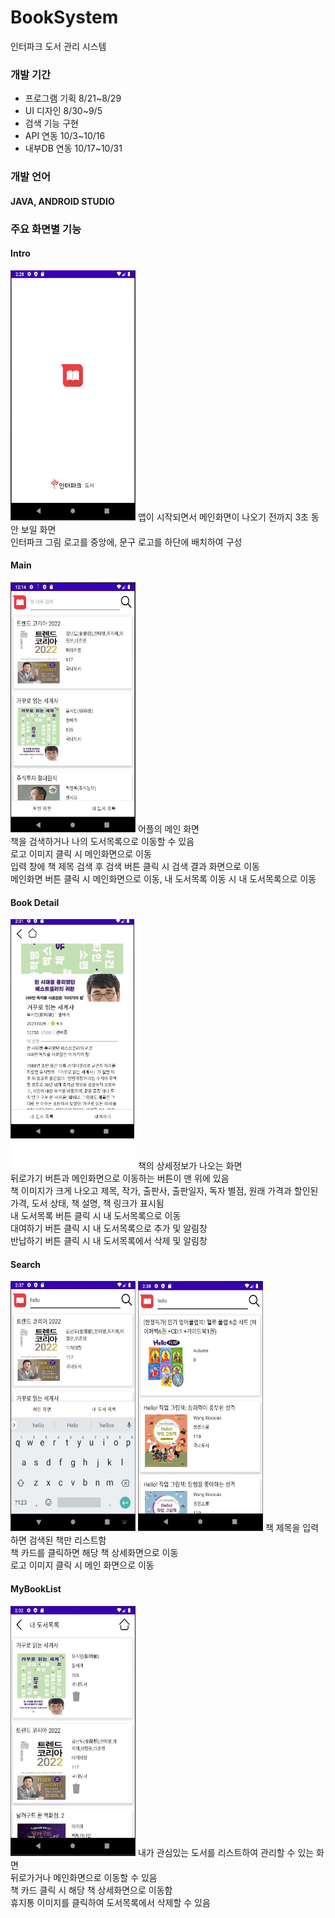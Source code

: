 # BookSystem
인터파크 도서 관리 시스템
### 개발 기간
* 프로그램 기획 8/21~8/29
* UI 디자인 8/30~9/5
* 검색 기능 구현  
* API 연동 10/3~10/16
* 내부DB 연동 10/17~10/31


### 개발 언어
#### JAVA, ANDROID STUDIO

### 주요 화면별 기능
#### Intro
<img src="./intro.JPG" width="200px" height="400px" title="Intro"/>
앱이 시작되면서 메인화면이 나오기 전까지 3초 동안 보일 화면 <br> 인터파크 그림 로고를 중앙에, 문구 로고를 하단에 배치하여 구성

#### Main
<img src="./main.JPG" width="200px" height="400px" title="Main"/>
어플의 메인 화면<br>
책을 검색하거나 나의 도서목록으로 이동할 수 있음<br>
로고 이미지 클릭 시 메인화면으로 이동<br>
입력 창에 책 제목 검색 후 검색 버튼 클릭 시 검색 결과 화면으로 이동<br>
메인화면 버튼 클릭 시 메인화면으로 이동, 내 도서목록 이동 시 내 도서목록으로 이동<br>

#### Book Detail
<img src="./book detail.JPG" width="200px" height="400px" title="Book Detail"/>
책의 상세정보가 나오는 화면<br>
뒤로가기 버튼과 메인화면으로 이동하는 버튼이 맨 위에 있음<br>
책 이미지가 크게 나오고 제목, 작가, 출판사, 출판일자, 독자 별점, 원래 가격과 할인된 가격, 도서 상태, 책 설명, 책 링크가 표시됨<br>
내 도서목록 버튼 클릭 시 내 도서목록으로 이동<br>
대여하기 버튼 클릭 시 내 도서목록으로 추가 및 알림창<br>
반납하기 버튼 클릭 시 내 도서목록에서 삭제 및 알림창<br>

#### Search
<img src="./search.JPG" width="200px" height="400px" title="Search"/>
<img src="./searchresult.JPG" width="200px" height="400px" title="Search Result"/>
책 제목을 입력하면 검색된 책만 리스트함<br>
책 카드를 클릭하면 해당 책 상세화면으로 이동<br>
로고 이미지 클릭 시 메인 화면으로 이동<br>

#### MyBookList
<img src="./mybooklist.JPG" width="200px" height="400px" title="MyBookList"/>
내가 관심있는 도서를 리스트하여 관리할 수 있는 화면<br>
뒤로가거나 메인화면으로 이동할 수 있음<br>
책 카드 클릭 시 해당 책 상세화면으로 이동함<br>
휴지통 이미지를 클릭하여 도서목록에서 삭제할 수 있음<br>






